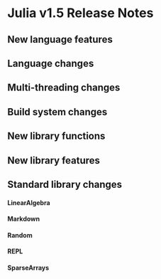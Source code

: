 Julia v1.5 Release Notes
========================

New language features
---------------------


Language changes
----------------


Multi-threading changes
-----------------------


Build system changes
--------------------


New library functions
---------------------


New library features
--------------------


Standard library changes
------------------------


#### LinearAlgebra


#### Markdown


#### Random


#### REPL


#### SparseArrays


<!--- generated by NEWS-update.jl: -->

